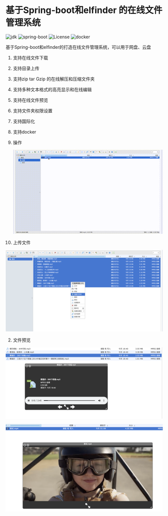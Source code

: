 # 基于Spring-boot和elfinder 的在线文件管理系统
![jdk](https://img.shields.io/badge/jdk-1.8%2B-orange.svg) ![spring-boot](https://img.shields.io/badge/spring--boot-2.3.7.RELEASE-blue.svg) ![License](https://img.shields.io/badge/License-Apache%202.0-blue.svg) ![docker](https://img.shields.io/badge/docker%20build-passing-brightgreen)

基于Spring-boot和elfinder的打造在线文件管理系统，可以用于网盘、云盘

1. 支持在线文件下载
1. 支持目录上传
1. 支持zip tar Gzip 的在线解压和压缩文件夹
1. 支持多种文本格式的高亮显示和在线编辑
1. 支持在线文件预览
1. 支持文件夹权限设置
1. 支持国际化
1. 支持docker



1. 操作

   ![operating](./file/images/operating.gif)

1. 上传文件

![上传文件](./file/images/image-20210404102332268.png)

2. 文件预览

![文件预览](./file/images/image-20210404102504504.png)

![文件预览](./file/images/image-20210404102713449.png)
